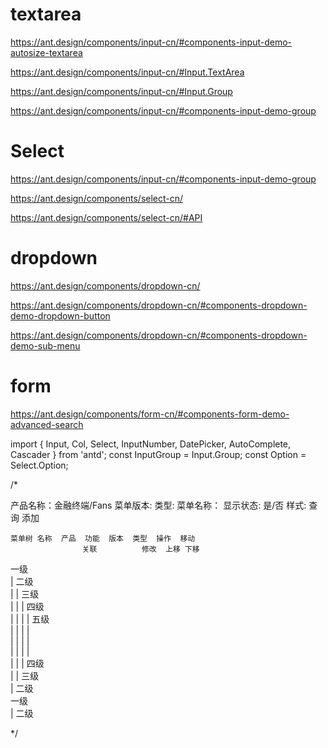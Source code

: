 

# textarea

https://ant.design/components/input-cn/#components-input-demo-autosize-textarea


https://ant.design/components/input-cn/#Input.TextArea

https://ant.design/components/input-cn/#Input.Group


https://ant.design/components/input-cn/#components-input-demo-group


# Select

https://ant.design/components/input-cn/#components-input-demo-group

https://ant.design/components/select-cn/

https://ant.design/components/select-cn/#API


# dropdown

https://ant.design/components/dropdown-cn/

https://ant.design/components/dropdown-cn/#components-dropdown-demo-dropdown-button

https://ant.design/components/dropdown-cn/#components-dropdown-demo-sub-menu



# form


https://ant.design/components/form-cn/#components-form-demo-advanced-search



import { Input, Col, Select, InputNumber, DatePicker, AutoComplete, Cascader } from 'antd';
const InputGroup = Input.Group;
const Option = Select.Option;





/* 

产品名称：金融终端/Fans
菜单版本:
类型:	
菜单名称：
显示状态:	是/否
样式:
查询	添加

                                            
    菜单树	名称	产品	功能	版本	类型	操作	移动		
                    关联			修改	上移 下移		
一级										
|  二级										
|   | 三级										
|   |  | 四级										
|   |  |  |	五级									
|   |  |  |										
|   |  |  |										
|   |  |  |										
|   |  | 四级										
|   | 三级										
|  二级										
一级										
|  二级										



*/